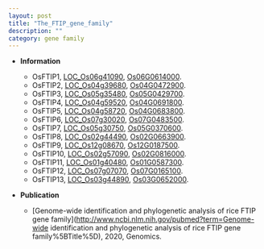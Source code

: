 ```yaml
---
layout: post
title: "The_FTIP_gene_family"
description: ""
category: gene family
---
```


* **Information**  
    + OsFTIP1, [LOC_Os06g41090](http://rice.uga.edu/cgi-bin/ORF_infopage.cgi?orf=LOC_Os06g41090), [Os06G0614000](https://rapdb.dna.affrc.go.jp/locus/?name=Os06G0614000).
    + OsFTIP2, [LOC_Os04g39680](http://rice.uga.edu/cgi-bin/ORF_infopage.cgi?orf=LOC_Os04g39680), [Os04G0472900](https://rapdb.dna.affrc.go.jp/locus/?name=Os04G0472900).
    + OsFTIP3, [LOC_Os05g35480](http://rice.uga.edu/cgi-bin/ORF_infopage.cgi?orf=LOC_Os05g35480), [Os05G0429700](https://rapdb.dna.affrc.go.jp/locus/?name=Os05G0429700).
    + OsFTIP4, [LOC_Os04g59520](http://rice.uga.edu/cgi-bin/ORF_infopage.cgi?orf=LOC_Os04g59520), [Os04G0691800](https://rapdb.dna.affrc.go.jp/locus/?name=Os04G0691800).
    + OsFTIP5, [LOC_Os04g58720](http://rice.uga.edu/cgi-bin/ORF_infopage.cgi?orf=LOC_Os04g58720), [Os04G0683800](https://rapdb.dna.affrc.go.jp/locus/?name=Os04G0683800).
    + OsFTIP6, [LOC_Os07g30020](http://rice.uga.edu/cgi-bin/ORF_infopage.cgi?orf=LOC_Os07g30020), [Os07G0483500](https://rapdb.dna.affrc.go.jp/locus/?name=Os07G0483500).
    + OsFTIP7, [LOC_Os05g30750](http://rice.uga.edu/cgi-bin/ORF_infopage.cgi?orf=LOC_Os05g30750), [Os05G0370600](https://rapdb.dna.affrc.go.jp/locus/?name=Os05G0370600).
    + OsFTIP8, [LOC_Os02g44490](http://rice.uga.edu/cgi-bin/ORF_infopage.cgi?orf=LOC_Os02g44490), [Os02G0663900](https://rapdb.dna.affrc.go.jp/locus/?name=Os02G0663900).
    + OsFTIP9, [LOC_Os12g08670](http://rice.uga.edu/cgi-bin/ORF_infopage.cgi?orf=LOC_Os12g08670), [Os12G0187500](https://rapdb.dna.affrc.go.jp/locus/?name=Os12G0187500).
    + OsFTIP10, [LOC_Os02g57090](http://rice.uga.edu/cgi-bin/ORF_infopage.cgi?orf=LOC_Os02g57090), [Os02G0816000](https://rapdb.dna.affrc.go.jp/locus/?name=Os02G0816000).
    + OsFTIP11, [LOC_Os01g40480](http://rice.uga.edu/cgi-bin/ORF_infopage.cgi?orf=LOC_Os01g40480), [Os01G0587300](https://rapdb.dna.affrc.go.jp/locus/?name=Os01G0587300).
    + OsFTIP12, [LOC_Os07g07070](http://rice.uga.edu/cgi-bin/ORF_infopage.cgi?orf=LOC_Os07g07070), [Os07G0165100](https://rapdb.dna.affrc.go.jp/locus/?name=Os07G0165100).
    + OsFTIP13, [LOC_Os03g44890](http://rice.uga.edu/cgi-bin/ORF_infopage.cgi?orf=LOC_Os03g44890), [Os03G0652000](https://rapdb.dna.affrc.go.jp/locus/?name=Os03G0652000).

* **Publication**  
    + [Genome-wide identification and phylogenetic analysis of rice FTIP gene family](http://www.ncbi.nlm.nih.gov/pubmed?term=Genome-wide identification and phylogenetic analysis of rice FTIP gene family%5BTitle%5D), 2020, Genomics.


